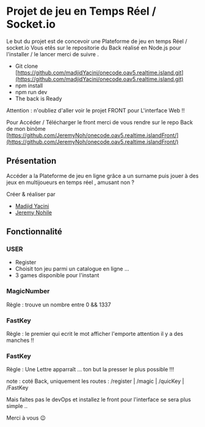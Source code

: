 
# Projet de jeu en Temps Réel / Socket.io

Le but du projet est de concevoir une Plateforme de jeu en temps Réel / socket.io 
Vous etês sur le repositorie du Back réalisé en  Node.js  pour l'installer / le lancer merci de suivre .
- Git clone [https://github.com/madjidYacini/onecode.oav5.realtime.island.git](https://github.com/madjidYacini/onecode.oav5.realtime.island.git)
- npm install
- npm run dev 
- The back is Ready 

Attention : n'oubliez d'aller voir le projet FRONT pour L'interface Web !! 

Pour Accéder / Télécharger le front merci de vous rendre sur le repo Back de mon binôme [https://github.com/JeremyNoh/onecode.oav5.realtime.islandFront/](https://github.com/JeremyNoh/onecode.oav5.realtime.islandFront/)

## Présentation 

Accéder a la Plateforme de jeu en ligne grâce a un surname puis jouer à des jeux en multijoueurs en temps réel ,  amusant non ? 

Créer & réaliser par
*  [Madjid Yacini](https://github.com/madjidYacini?tab=repositories)
*  [Jeremy Nohile](http://jeremynohile.890m.com/)



## Fonctionnalité

### USER 
- Register 
- Choisit ton jeu parmi un catalogue en ligne ... 
- 3 games disponible pour l'instant 


### MagicNumber

Règle : trouve un nombre entre 0 && 1337 


### FastKey 

Règle : le premier qui ecrit le mot afficher l'emporte 
attention il y a des manches !! 

### FastKey 

Règle : Une Lettre apparraît ... ton but la presser le plus possible !!!  
  

note : coté Back, uniquement les routes : /register | /magic | /quicKey | /FastKey  

Mais faites pas le devOps et installez le front pour l'interface se sera plus simple .. 

Merci à vous  😉


